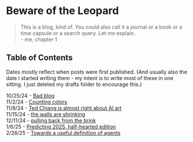 # Beware of the Leopard

> This is a blog, kind of. You could also call it a journal or a book or a time capsule or a search query. Let me explain.  
> \- me, chapter 1

## Table of Contents

Dates mostly reflect when posts were first published. (And usually also the date I started writing them - my intent is to write most of these in one sitting. I just deleted my drafts folder to encourage this.)

10/25/24 - [Bad blog](posts/bad_blog/post.md)  
11/2/24 - [Counting colors](posts/counting_colors/post.md)  
11/8/24 - [Ted Chiang is almost right about AI art](posts/chiang_on_ai_art/post.md)  
11/15/24 - [the walls are shrinking](posts/walls_are_shrinking/post.md)  
12/11/24 - [pulling back from the brink](posts/capitalization/post.md)  
1/6/25 - [Predicting 2025, half-hearted edition](posts/2025_predictions/post.md)  
2/28/25 - [Towards a useful definition of agents](posts/agents/post.md)

